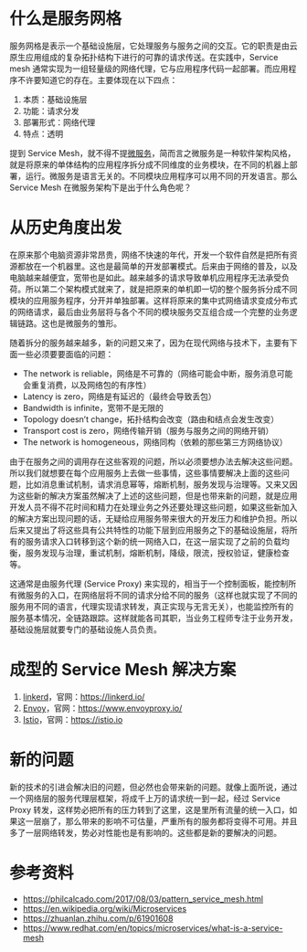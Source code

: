 # 什么是服务网格

服务网格是表示一个基础设施层，它处理服务与服务之间的交互。它的职责是由云原生应用组成的复杂拓扑结构下进行的可靠的请求传送。在实践中，Service mesh 通常实现为一组轻量级的网络代理，它与应用程序代码一起部署。而应用程序不许要知道它的存在。主要体现在以下四点：

1. 本质：基础设施层
2. 功能：请求分发
3. 部署形式：网络代理
4. 特点：透明

提到 Service Mesh，就不得不提[微服务](https://en.wikipedia.org/wiki/Microservices)，简而言之微服务是一种软件架构风格，就是将原来的单体结构的应用程序拆分成不同维度的业务模块，在不同的机器上部署，运行。微服务是语言无关的。不同模块应用程序可以用不同的开发语言。那么 Service Mesh 在微服务架构下是出于什么角色呢？

# 从历史角度出发

在原来那个电脑资源非常昂贵，网络不快速的年代，开发一个软件自然是把所有资源都放在一个机器里。这也是最简单的开发部署模式。后来由于网络的普及，以及电脑越来越便宜，宽带也是如此。越来越多的请求导致单机应用程序无法承受负荷。所以第二个架构模式就来了，就是把原来的单机即一切的整个服务拆分成不同模块的应用服务程序，分开并单独部署。这样将原来的集中式网络请求变成分布式的网络请求，最后由业务层将与各个不同的模块服务交互组合成一个完整的业务逻辑链路。这也是微服务的雏形。

随着拆分的服务越来越多，新的问题又来了，因为在现代网络与技术下，主要有下面一些必须要要面临的问题：

- The network is reliable，网络是不可靠的（网络可能会中断，服务消息可能会重复消费，以及网络包的有序性）
- Latency is zero，网络是有延迟的（最终会导致丢包）
- Bandwidth is infinite，宽带不是无限的
- Topology doesn’t change，拓扑结构会改变（路由和结点会发生改变）
- Transport cost is zero，网络传输开销（服务与服务之间的网络开销）
- The network is homogeneous，网络同构（依赖的那些第三方网络协议）

由于在服务之间的调用存在这些客观的问题，所以必须要想办法去解决这些问题。所以我们就想要在每个应用服务上去做一些事情，这些事情要解决上面的这些问题，比如消息重试机制，请求消息幂等，熔断机制，服务发现与治理等。又来又因为这些新的解决方案虽然解决了上述的这些问题，但是也带来新的问题，就是应用开发人员不得不花时间和精力在处理业务之外还要处理这些问题，如果这些新加入的解决方案出现问题的话，无疑给应用服务带来很大的开发压力和维护负担。所以后来又提出了将这些具有公共特性的功能下层到应用服务之下的基础设施层，将所有的服务请求入口转移到这个新的统一网络入口，在这一层实现了之前的负载均衡，服务发现与治理，重试机制，熔断机制，降级，限流，授权验证，健康检查等。

这通常是由服务代理 (Service Proxy) 来实现的，相当于一个控制面板，能控制所有微服务的入口，在网络层将不同的请求分给不同的服务（这样也就实现了不同的服务用不同的语言，代理实现请求转发，真正实现与无言无关），也能监控所有的服务基本情况，全链路跟踪。这样就能各司其职，当业务工程师专注于业务开发，基础设施层就要专门的基础设施人员负责。

# 成型的 Service Mesh 解决方案

1. [linkerd](https://github.com/linkerd/linkerd2)，官网：https://linkerd.io/
2. [Envoy](https://github.com/envoyproxy/envoy)，官网：https://www.envoyproxy.io/
3. [Istio](https://github.com/istio/istio)，官网：https://istio.io

# 新的问题

新的技术的引进会解决旧的问题，但必然也会带来新的问题。就像上面所说，通过一个网络层的服务代理层框架，将成千上万的请求统一到一起，经过 Service Proxy 转发，这样势必把所有的压力转到了这里，这是里所有流量的统一入口，如果这一层崩了，那么带来的影响不可估量，严重所有的服务都将变得不可用。并且多了一层网络转发，势必对性能也是有影响的。这些都是新的要解决的问题。



# 参考资料

- https://philcalcado.com/2017/08/03/pattern_service_mesh.html
- https://en.wikipedia.org/wiki/Microservices
- https://zhuanlan.zhihu.com/p/61901608
- https://www.redhat.com/en/topics/microservices/what-is-a-service-mesh